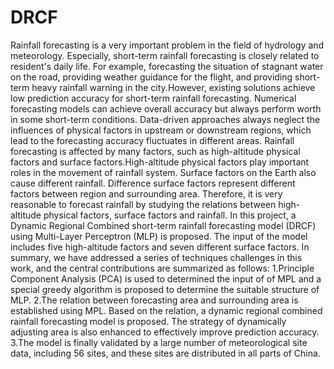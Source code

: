 # DRCF
Rainfall forecasting is a very important problem in the field of hydrology and meteorology. Especially, short-term rainfall forecasting is closely related to resident's daily life. For example, forecasting the situation of stagnant water on the road, providing weather guidance for the flight, and providing short-term heavy rainfall warning in the city.However, existing solutions achieve low prediction accuracy for short-term rainfall forecasting. Numerical forecasting models can achieve overall accuracy but always perform worth in some short-term conditions. Data-driven approaches always neglect the influences of physical factors in upstream or downstream regions, which lead to the forecasting accuracy fluctuates in different areas. Rainfall forecasting is affected by many factors, such as high-altitude physical factors and surface factors.High-altitude physical factors play important roles in the movement of rainfall system. Surface factors on the Earth also cause different rainfall. Difference surface factors represent different factors between region and surrounding area. Therefore, it is very reasonable to forecast rainfall by studying the relations between high-altitude physical factors, surface factors and rainfall. In this project, a Dynamic Regional Combined short-term rainfall forecasting model (DRCF) using Multi-Layer Perceptron (MLP) is proposed. The input of the model includes five high-altitude factors and seven different surface factors. In summary, we have addressed a series of techniques challenges in this work, and the central contributions are summarized as follows: 1.Principle Component Analysis (PCA) is used to determined the input of of MPL and a special greedy algorithm is proposed to determine the suitable structure of MLP. 2.The relation between forecasting area and surrounding area is established using MPL. Based on the relation, a dynamic regional combined rainfall forecasting model is proposed. The strategy of dynamically adjusting area is also enhanced to effectively improve prediction accuracy. 3.The model is finally validated by a large number of meteorological site data, including 56 sites, and these sites are distributed in all parts of China.
